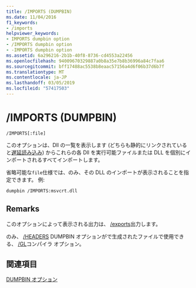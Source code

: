 ```yaml
---
title: /IMPORTS (DUMPBIN)
ms.date: 11/04/2016
f1_keywords:
- /imports
helpviewer_keywords:
- IMPORTS dumpbin option
- /IMPORTS dumpbin option
- -IMPORTS dumpbin option
ms.assetid: 6a296216-2b1b-40f8-8736-cd4553a22456
ms.openlocfilehash: 94009670329887a0b8a35e7b8b36996a84c7faa6
ms.sourcegitcommit: bff17488ac5538b8eaac57156a4d6f06b37d6b7f
ms.translationtype: MT
ms.contentlocale: ja-JP
ms.lasthandoff: 03/05/2019
ms.locfileid: "57417503"
---
```

# <a name="imports-dumpbin"></a>/IMPORTS (DUMPBIN)

```
/IMPORTS[:file]
```

このオプションは、Dll の一覧を表示します (どちらも静的にリンクされていると[遅延読み込み](../../build/reference/linker-support-for-delay-loaded-dlls.md)) からこれらの各 Dll を実行可能ファイルまたは DLL を個別にインポートされるすべてインポートします。

省略可能な`file`仕様では、のみ、その DLL のインポートが表示されることを指定できます。 例:

```
dumpbin /IMPORTS:msvcrt.dll
```

## <a name="remarks"></a>Remarks

このオプションによって表示される出力は、 [/exports](../../build/reference/dash-exports.md)出力します。

のみ、 [/HEADERS](../../build/reference/headers.md) DUMPBIN オプションがで生成されたファイルで使用できる、 [/GL](../../build/reference/gl-whole-program-optimization.md)コンパイラ オプション。

## <a name="see-also"></a>関連項目

[DUMPBIN オプション](../../build/reference/dumpbin-options.md)
